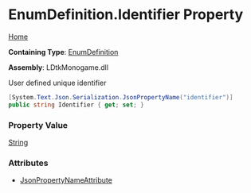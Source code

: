 # EnumDefinition\.Identifier Property

[Home](../../../README.md)

**Containing Type**: [EnumDefinition](../README.md)

**Assembly**: LDtkMonogame\.dll

  
User defined unique identifier

```csharp
[System.Text.Json.Serialization.JsonPropertyName("identifier")]
public string Identifier { get; set; }
```

### Property Value

[String](https://docs.microsoft.com/en-us/dotnet/api/system.string)

### Attributes

* [JsonPropertyNameAttribute](https://docs.microsoft.com/en-us/dotnet/api/system.text.json.serialization.jsonpropertynameattribute)


